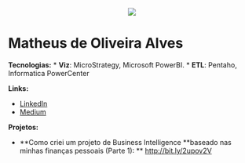 <p align="center">
  <img src="3140775.png" >
</p>


# Matheus de Oliveira Alves



**Tecnologias:** * **Viz**: MicroStrategy, Microsoft PowerBI.
                 * **ETL**: Pentaho, Informatica PowerCenter

**Links:**
* [LinkedIn](https://www.linkedin.com/in/matheus-de-oliveira-alves/)
* [Medium](https://medium.com/@matheusdeoliveiraalves)

**Projetos:**
* **Como criei um projeto de Business Intelligence
    **baseado nas minhas finanças pessoais (Parte 1): ** http://bit.ly/2upov2V
